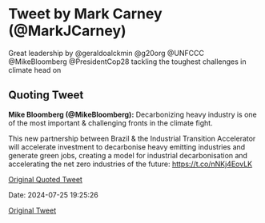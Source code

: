# Tweet by Mark Carney (@MarkJCarney)

Great leadership by @geraldoalckmin @g20org @UNFCCC @MikeBloomberg @PresidentCop28 tackling the toughest challenges in climate head on

## Quoting Tweet

**Mike Bloomberg (@MikeBloomberg):** Decarbonizing heavy industry is one of the most important & challenging fronts in the climate fight.

This new partnership between Brazil & the Industrial Transition Accelerator will accelerate investment to decarbonise heavy emitting industries and generate green jobs, creating a model for industrial decarbonisation and accelerating the net zero industries of the future: https://t.co/nNKj4EovLK

[Original Quoted Tweet](https://x.com/MikeBloomberg/status/1816553082127311016)

Date: 2024-07-25 19:25:26

[Original Tweet](https://x.com/MarkJCarney/status/1816555374926819431)
